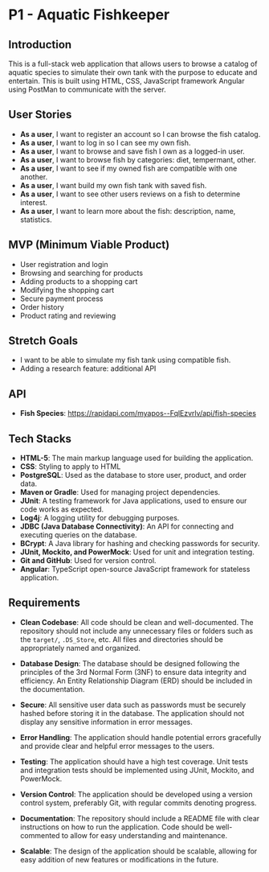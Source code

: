 # P1 - Aquatic Fishkeeper

## Introduction

This is a full-stack web application that allows users to browse a catalog of aquatic species to simulate their own tank with the purpose to educate and entertain. This is built using HTML, CSS, JavaScript framework Angular using PostMan to communicate with the server.

## User Stories

- **As a user**, I want to register an account so I can browse the fish catalog.
- **As a user**, I want to log in so I can see my own fish.
- **As a user**, I want to browse and save fish I own as a logged-in user.
- **As a user**, I want to browse fish by categories: diet, tempermant, other.
- **As a user**, I want to see if my owned fish are compatible with one another.
- **As a user**, I want build my own fish tank with saved fish.
- **As a user**, I want to see other users reviews on a fish to determine interest.
- **As a user**, I want to learn more about the fish: description, name, statistics.


## MVP (Minimum Viable Product)

- User registration and login
- Browsing and searching for products
- Adding products to a shopping cart
- Modifying the shopping cart
- Secure payment process
- Order history
- Product rating and reviewing

## Stretch Goals

- I want to be able to simulate my fish tank using compatible fish.
- Adding a research feature: additional API

## API
- **Fish Species**: https://rapidapi.com/myapos--FqlEzvrlv/api/fish-species

## Tech Stacks

- **HTML-5**: The main markup language used for building the application.
- **CSS**: Styling to apply to HTML
- **PostgreSQL**: Used as the database to store user, product, and order data.
- **Maven or Gradle**: Used for managing project dependencies.
- **JUnit**: A testing framework for Java applications, used to ensure our code works as expected.
- **Log4j**: A logging utility for debugging purposes.
- **JDBC (Java Database Connectivity)**: An API for connecting and executing queries on the database.
- **BCrypt**: A Java library for hashing and checking passwords for security.
- **JUnit, Mockito, and PowerMock**: Used for unit and integration testing.
- **Git and GitHub**: Used for version control.
- **Angular**: TypeScript open-source JavaScript framework for stateless application.

## Requirements

- **Clean Codebase**: All code should be clean and well-documented. The repository should not include any unnecessary files or folders such as the `target/`, `.DS_Store`, etc. All files and directories should be appropriately named and organized.

- **Database Design**: The database should be designed following the principles of the 3rd Normal Form (3NF) to ensure data integrity and efficiency. An Entity Relationship Diagram (ERD) should be included in the documentation.

- **Secure**: All sensitive user data such as passwords must be securely hashed before storing it in the database. The application should not display any sensitive information in error messages.

- **Error Handling**: The application should handle potential errors gracefully and provide clear and helpful error messages to the users.

- **Testing**: The application should have a high test coverage. Unit tests and integration tests should be implemented using JUnit, Mockito, and PowerMock.

- **Version Control**: The application should be developed using a version control system, preferably Git, with regular commits denoting progress.

- **Documentation**: The repository should include a README file with clear instructions on how to run the application. Code should be well-commented to allow for easy understanding and maintenance.

- **Scalable**: The design of the application should be scalable, allowing for easy addition of new features or modifications in the future.

